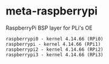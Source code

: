 # meta-raspberrypi
RaspberryPi BSP layer for PLi's OE
```
raspberrypi0 - kernel 4.14.66 (RPi0)
raspberrypi - kernel 4.14.66 (RPi1)
raspberrypi2 - kernel 4.14.66 (RPi2)
raspberrypi3 - kernel 4.14.66 (RPi3)
```

